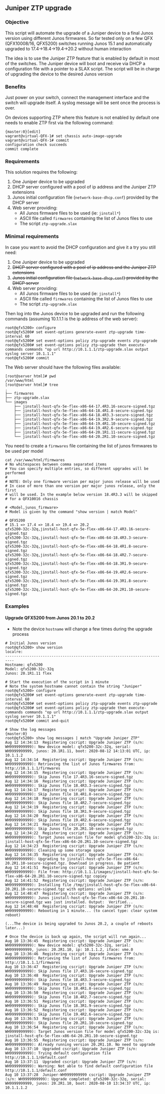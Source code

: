## Juniper ZTP upgrade

### Objective
This script will automate the upgrade of a Juniper device to a final Junos version using
different Junos firmwares. So far tested only on a few QFX (QFX10008/16, QFX5200) switches
running Junos 15.1 and automatically upgraded to 17.4->18.4->19.4->20.2 without human 
interaction

The idea is to use the Juniper ZTP feature that is enabled by default in most of the switches.
The Juniper device will boot and receive via DHCP a configuration file with a pointer to a
SLAX script. The script will be in charge of upgrading the device to the desired Junos version

### Benefits
Just power on your switch, connect the management interface and the switch will upgrade itself.
A syslog message will be sent once the process is over.

On devices supporting ZTP where this feature is not enabled by default one needs to enable ZTP
first via the following command:
```
{master:0}[edit]
vagrant@virtual-QFX-1# set chassis auto-image-upgrade
vagrant@virtual-QFX-1# commit
configuration check succeeds
commit complete
```

### Requirements
This solution requires the following:
1. One Juniper device to be upgraded
2. DHCP server configured with a pool of ip address and the Juniper ZTP extensions
3. Junos initial configuration file (`network-base-dhcp.conf`) provided by the DHCP server
4. Web server providing:
   - All Junos firmware files to be used (ie: `jinstall*`)
   - ASCII file called `firmwares` containing the list of Junos files to use
   - The script `ztp-upgrade.slax`

### Minimal requirements
In case you want to avoid the DHCP configuration and give it a try you still need:
1. One Juniper device to be upgraded
2. ~~DHCP server configured with a pool of ip address and the Juniper ZTP extensions~~
3. ~~Junos initial configuration file (`network-base-dhcp.conf`) provided by the DHCP server~~
4. Web server providing:
   - All Junos firmware files to be used (ie: `jinstall*`)
   - ASCII file called `firmwares` containing the list of Junos files to use
   - The script `ztp-upgrade.slax`

Then log into the Junos device to be upgraded and run the following commands (assuming 10.1.1.1 is the ip address of the web server):
```
root@qfx5200> configure
root@qfx5200# set event-options generate-event ztp-upgrade time-interval 60
root@qfx5200# set event-options policy ztp-upgrade events ztp-upgrade
root@qfx5200# set event-options policy ztp-upgrade then execute-commands commands "op url http://10.1.1.1/ztp-upgrade.slax output syslog server 10.1.1.1"
root@qfx5200# commit
```

The Web server should have the following files available:
```
[root@server html]# pwd
/var/www/html
[root@server html]# tree
.
├── firmwares
├── ztp-upgrade.slax
└── images
    ├── jinstall-host-qfx-5e-flex-x86-64-17.4R3.16-secure-signed.tgz
    ├── jinstall-host-qfx-5e-flex-x86-64-18.4R1.8-secure-signed.tgz
    ├── jinstall-host-qfx-5e-flex-x86-64-18.4R3.3-secure-signed.tgz
    ├── jinstall-host-qfx-5e-flex-x86-64-19.3R2.9-secure-signed.tgz
    ├── jinstall-host-qfx-5e-flex-x86-64-19.4R1.10-secure-signed.tgz
    ├── jinstall-host-qfx-5e-flex-x86-64-19.4R2.6-secure-signed.tgz
    ├── jinstall-host-qfx-5e-flex-x86-64-20.1R1.11-secure-signed.tgz
    └── jinstall-host-qfx-5e-flex-x86-64-20.2R1.10-secure-signed.tgz
```
You need to create a `firmwares` file containing the list of junos firmwares to be used per model
```
cat /var/www/html/firmwares
# No whitespaces between comma separated items
# You can specify multiple entries, so different upgrades will be performed
#
# NOTE: Only one firmware version per major junos release will be used
# In case of more than one version per major junos release, only the first
# will be used. In the example below version 18.4R3.3 will be skipped
# for a QFX10016 chassis

# <Model,junos_firmware>
# Model is given by the command "show version | match Model"

# QFX5200
# 15.1 => 17.4 => 18.4 => 19.4 => 20.2
qfx5200-32c-32q,jinstall-host-qfx-5e-flex-x86-64-17.4R3.16-secure-signed.tgz
qfx5200-32c-32q,jinstall-host-qfx-5e-flex-x86-64-18.4R3.3-secure-signed.tgz
qfx5200-32c-32q,jinstall-host-qfx-5e-flex-x86-64-18.4R1.8-secure-signed.tgz
qfx5200-32c-32q,jinstall-host-qfx-5e-flex-x86-64-18.4R2.7-secure-signed.tgz
qfx5200-32c-32q,jinstall-host-qfx-5e-flex-x86-64-18.3R1.9-secure-signed.tgz
qfx5200-32c-32q,jinstall-host-qfx-5e-flex-x86-64-19.4R2.6-secure-signed.tgz
qfx5200-32c-32q,jinstall-host-qfx-5e-flex-x86-64-19.3R1.8-secure-signed.tgz
qfx5200-32c-32q,jinstall-host-qfx-5e-flex-x86-64-20.2R1.10-secure-signed.tgz
```

### Examples

#### Upgrade QFX5200 from Junos 20.1 to 20.2
- Note the device `hostname` will change a few times during the upgrade process

```
# Initial Junos version
root@qfx5200> show version
localre:
--------------------------------------------------------------------------
Hostname: qfx5200
Model: qfx5200-32c-32q
Junos: 20.1R1.11 flex

# Start the execution of the script in 1 minute
# Note the system hostname cannot contain the string "Juniper"
root@qfx5200> configure
root@qfx5200# set event-options generate-event ztp-upgrade time-interval 60
root@qfx5200# set event-options policy ztp-upgrade events ztp-upgrade
root@qfx5200# set event-options policy ztp-upgrade then execute-commands commands "op url http://10.1.1.1/ztp-upgrade.slax output syslog server 10.1.1.1"
root@qfx5200# commit and-quit

# Show the log messages
{master:0}
root@qfx5200> show log messages | match "Upgrade Juniper ZTP"
Aug 12 14:34:13  Registering cscript: Upgrade Juniper ZTP (s/n: WH9999999999): New device model: qfx5200-32c-32q, serial: WH9999999999, junos: 20.1R1.11, boot: 2020-08-12 14:13:01 UTC, ip: 10.1.1.2
Aug 12 14:34:14  Registering cscript: Upgrade Juniper ZTP (s/n: WH9999999999): Retrieving the list of Junos firmwares from: http://10.1.1.1/firmwares
Aug 12 14:34:15  Registering cscript: Upgrade Juniper ZTP (s/n: WH9999999999): Skip Junos file 17.4R3.16-secure-signed.tgz
Aug 12 14:34:16  Registering cscript: Upgrade Juniper ZTP (s/n: WH9999999999): Skip Junos file 18.4R3.3-secure-signed.tgz
Aug 12 14:34:17  Registering cscript: Upgrade Juniper ZTP (s/n: WH9999999999): Skip Junos file 18.4R1.8-secure-signed.tgz
Aug 12 14:34:18  Registering cscript: Upgrade Juniper ZTP (s/n: WH9999999999): Skip Junos file 18.4R2.7-secure-signed.tgz
Aug 12 14:34:19  Registering cscript: Upgrade Juniper ZTP (s/n: WH9999999999): Skip Junos file 18.3R1.9-secure-signed.tgz
Aug 12 14:34:20  Registering cscript: Upgrade Juniper ZTP (s/n: WH9999999999): Skip Junos file 19.4R2.6-secure-signed.tgz
Aug 12 14:34:21  Registering cscript: Upgrade Juniper ZTP (s/n: WH9999999999): Skip Junos file 20.2R1.10-secure-signed.tgz
Aug 12 14:34:22  Registering cscript: Upgrade Juniper ZTP (s/n: WH9999999999): Target Junos version file for model qfx5200-32c-32q is: jinstall-host-qfx-5e-flex-x86-64-20.2R1.10-secure-signed.tgz
Aug 12 14:34:23  Registering cscript: Upgrade Juniper ZTP (s/n: WH9999999999): Cleaning up some storage space
Aug 12 14:34:35  Registering cscript: Upgrade Juniper ZTP (s/n: WH9999999999): Upgrading to jinstall-host-qfx-5e-flex-x86-64-20.2R1.10-secure-signed.tgz. Download in progress. Be patient
Aug 12 14:41:51  Registering cscript: Upgrade Juniper ZTP (s/n: WH9999999999): File from: http://10.1.1.1/images/jinstall-host-qfx-5e-flex-x86-64-20.2R1.10-secure-signed.tgz copiey
Aug 12 14:41:52  Registering cscript: Upgrade Juniper ZTP (s/n: WH9999999999): Installing file /tmp/jinstall-host-qfx-5e-flex-x86-64-20.2R1.10-secure-signed.tgz with options: unlink
Aug 12 14:48:47  Registering cscript: Upgrade Juniper ZTP (s/n: WH9999999999): Junos jinstall-host-qfx-5e-flex-x86-64-20.2R1.10-secure-signed.tgz was just installed. Output:  Verified...
Aug 12 14:48:48  Registering cscript: Upgrade Juniper ZTP (s/n: WH9999999999): Rebooting in 1 minute... (to cancel type: clear system reboot)

(...The device is being upgraded to Junos 20.2, a couple of reboots later...)

# Once the device is back up again, the script will run again...
Aug 10 13:36:45  Registering cscript: Upgrade Juniper ZTP (s/n: WH9999999999): New device model: qfx5200-32c-32q, serial: WH9999999999, junos: 20.2R1.10, ip: 10.1.1.2, iface: vme.0
Aug 10 13:36:46  Registering cscript: Upgrade Juniper ZTP (s/n: WH9999999999): Retrieving the list of Junos firmwares from: http://10.1.1.1/firmwares
Aug 10 13:36:47  Registering cscript: Upgrade Juniper ZTP (s/n: WH9999999999): Skip Junos file 17.4R3.16-secure-signed.tgz
Aug 10 13:36:48  Registering cscript: Upgrade Juniper ZTP (s/n: WH9999999999): Skip Junos file 18.4R3.3-secure-signed.tgz
Aug 10 13:36:49  Registering cscript: Upgrade Juniper ZTP (s/n: WH9999999999): Skip Junos file 18.4R1.8-secure-signed.tgz
Aug 10 13:36:50  Registering cscript: Upgrade Juniper ZTP (s/n: WH9999999999): Skip Junos file 18.4R2.7-secure-signed.tgz
Aug 10 13:36:51  Registering cscript: Upgrade Juniper ZTP (s/n: WH9999999999): Skip Junos file 18.3R1.9-secure-signed.tgz
Aug 10 13:36:52  Registering cscript: Upgrade Juniper ZTP (s/n: WH9999999999): Skip Junos file 19.4R2.6-secure-signed.tgz
Aug 10 13:36:53  Registering cscript: Upgrade Juniper ZTP (s/n: WH9999999999): Skip Junos file 20.2R1.10-secure-signed.tgz
Aug 10 13:36:54  Registering cscript: Upgrade Juniper ZTP (s/n: WH9999999999): Target Junos version file for model qfx5200-32c-32q is: jinstall-host-qfx-5e-flex-x86-64-20.2R1.10-secure-signed.tgz
Aug 10 13:36:55  Registering cscript: Upgrade Juniper ZTP (s/n: WH9999999999): Already running version 20.2R1.10. No need to upgrade
Aug 10 13:37:10  Upgraded cscript: Upgrade Juniper ZTP (s/n: WH9999999999): Trying default configuration file http://10.1.1.1/default.conf
Aug 10 13:37:11  Upgraded cscript: Upgrade Juniper ZTP (s/n: WH9999999999): Warning: Not able to find default configuration file http://10.1.1.1/default.conf
Aug 10 13:37:28  Juniper-WH9999999999 cscript: Upgrade Juniper ZTP (s/n: WH9999999999): Upgrade completed: qfx5200-32c-32q, serial: WH9999999999, junos: 20.2R1.10, boot: 2020-08-10 13:34:37 UTC, ip: 10.1.1.1.2
```

